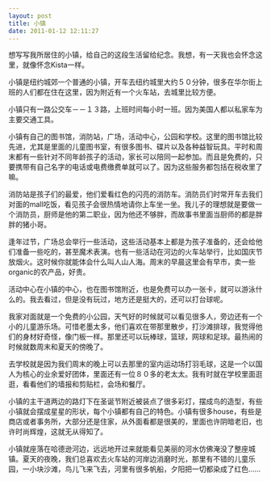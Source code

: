 ```yaml
---
layout: post
title: 小镇
date: 2011-01-12 12:11:27
---
```




想写写我所居住的小镇，给自己的这段生活留给纪念。我想，有一天我也会怀念这里，就像怀念Kista一样。

小镇是纽约城郊一个普通的小镇，开车去纽约城里大约５０分钟，很多在华尔街上班的人们都在住在这里，因为附近有一个火车站，去城里比较方便。


小镇只有一路公交车－－１３路，上班时间每小时一班。因为美国人都以私家车为主要交通工具。

小镇有自己的图书馆，消防站，广场，活动中心，公园和学校。这里的图书馆比较先进，尤其是里面的儿童图书室，有很多图书、碟片以及各种益智玩具。平时和周
末都有一些针对不同年龄孩子的活动，家长可以陪同一起参加。而且是免费的，只要携带有自己名字的电话或电费缴费单就可以了。因为这些服务都包括在税收里了
嘛。

消防站是孩子们的最爱，他们爱看红色的闪亮的消防车。消防员们时常开车去我们对面的mall吃饭，看见孩子会很热情地请你上车坐一坐。我儿子的理想就是要做一个消防员，厨师是他的第二职业，因为他还不够胖，而故事书里面当厨师的都是胖胖的猪小哥。


逢年过节，广场总会举行一些活动，这些活动基本上都是为孩子准备的，还会给他们准备一些吃的，甚至魔术表演。也有一些活动在河边的火车站举行，比如国庆节放烟火。这时候你就能体会什么叫人山人海。周末的早晨这里会有早市，卖一些organic的农产品，好贵。


活动中心在小镇的中心，也在图书馆附近，也是免费可以办一张卡，就可以游泳什么的。我去看过，但是没有玩过，地方还是挺大的，还可以打台球呢。


我家对面就是一个免费的小公园，天气好的时候就可以看见很多人，旁边还有一个小的儿童游乐场。可惜老墨太多，他们喜欢在带那里散步，打沙滩排球，我觉得他们的身材好奇怪，像门板一样。那里还可以玩棒球，篮球，网球和足球。最热闹的时候就数周末和夏天的傍晚了。


去学校就是因为我们周末的晚上可以去那里的室内运动场打羽毛球，这是一个以国人为核心的业余爱好团体，里面还有一位８０多的老太太。我有时就在学校里面逛逛，看看他们的墙报和剪贴栏，会场和餐厅。


小镇的主干道两边的路灯下在圣诞节附近被装点了很多彩灯，摆成鸟的造型，有些小镇就会摆成星星的形状，每个小镇都有自己的特色。小镇有很多house，有些是商店或者事务所，大部分还是住家，从外面看都是很美的，里面也许阴暗老旧，也许时尚辉煌，这就无从得知了。


小镇就座落在哈德逊河边，远远地开过来就能看见美丽的河水仿佛淹没了整座城镇。夏天的夜晚，我们总喜欢去火车站的河岸边消磨时光，那里有不错的儿童乐园，一小块沙滩，鸟儿飞来飞去，河里有很多帆船，夕阳把一切都染成了红色……


